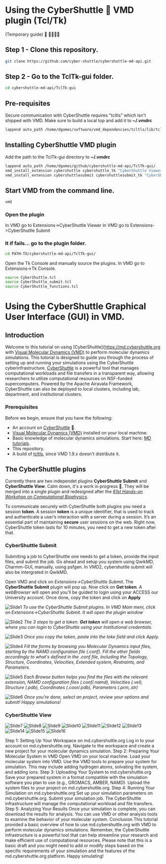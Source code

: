 # Using the CyberShuttle :rocket: VMD plugin (Tcl/Tk)
(Temporary guide) 🚧 👷‍♂️👷‍♀️

## Step 1 - Clone this repository.
```bash
git clone https://github.com/cyber-shuttle/cybershuttle-md-api.git
```

## Step 2 - Go to the TclTk-gui folder.
```bash
cd cybershuttle-md-api/TclTk-gui
```


## Pre-requisites
Secure communication with CyberShuttle requires "tcltls" which isn't shipped with VMD. Make sure to build a local top and add it to <b>~/.vmdrc</b>
```bash
lappend auto_path /home/dgomes/software/vmd_dependencies/tcltls/lib/tcltls1.7.22/
```

## Installing CyberShuttle VMD plugin
Add the path to the TclTk-gui directory to <b>~/.vmdrc</b>
```bash
lappend auto_path /home/dgomes/github/cybershuttle-md-api/TclTk-gui/
vmd_install_extension cybershuttle cybershuttle_tk "CyberShuttle Viewer"
vmd_install_extension cybershuttlesubmit cybershuttlesubmit_tk "CyberShuttle Submit"
```

## Start VMD from the command line.
```bash
vmd
```
### Open the plugin
In VMD go to Extensions->CyberShuttle Viewer
In VMD go to Extensions->CyberShuttle Submit

### It if fails... go to the plugin folder. 
```bash
cd PATH-TO/cybershuttle-md-api/TclTk-gui/
```
Open the Tk Console and manually source the plugins.
In VMD go to Extensions->Tk Console.
```bash
source CyberShuttle.tcl
source CyberShuttle_submit.tcl
source CyberShuttle_functions.tcl
```


# Using the CyberShuttle Graphical User Interface (GUI) in VMD.
## Introduction
  Welcome to this tutorial on using [CyberShuttle](https://md.cybershuttle.org with [Visual Molecular Dynamics (VMD)](https://www.ks.uiuc.edu/Research/vmd/) to perform molecular dynamics simulations. This tutorial is designed to guide you through the process of setting up and running your simulations using the CyberShuttle cyberinfrastructure. 
[CyberShuttle](https://md.cybershuttle.org) is a powerful tool that manages computational workloads and file transfers in a transparent way, allowing researchers to utilize computational resources on NSF-funded supercomputers. Powered by the Apache Airavata Framework, CyberShuttle can also be deployed to local clusters, including lab, department, and institutional clusters.

### Prerequisites
Before we begin, ensure that you have the following:
* An account on [CyberShuttle](https://md.cybershuttle.org) :rocket:.
* [Visual Molecular Dynamics (VMD)](https://www.ks.uiuc.edu/Research/vmd/) installed on your local machine.
* Basic knowledge of molecular dynamics simulations. Start here: [MD tutorials](https://www.ks.uiuc.edu/Training/Tutorials/).
* This repository.
* A build of [tcltls](https://core.tcl-lang.org/tcltls/index), since VMD 1.9.x doesn't distribute it.

## The CyberShuttle plugins
Currently there are two independet plugins **CyberShuttle Submit** and **CyberShuttle View**. Calm down, it's a work in progress :construction:. They will be merged into a single plugin and redesigned after the [_61st Hands-on Workshop on Computational Biophysics_](https://www.ks.uiuc.edu/Training/Workshop/Auburn2024/). 

To communicate securely with CyberShuttle both plugins you need a session **token**. A session **token** is a unique identifier, that is used to track and authenticate a user’s interaction with a server during a session. It’s an essential part of maintaining **secure** user sessions on the web. Right now, CyberShuttle token lasts for 10 minutes, you need to get a new token after that.

### CyberShuttle Submit
Submiting a job to CyberShuttle one needs to get a token, provide the input files, and submit the job.
Go ahead and setup you system using QwikMD, Charmm-GUI, manually, using psfgen.
In VMD2, cybershuttle submit will also be intergrated in QwikMD.

Open VMD and click on _Extensions->CyberShuttle Submit_. The **CyberShuttle Submit** plugin will pop up. Now click on **Get token**. A _webBrowser_ will open and you'll be guided to login using your ACCESS our University account. Once done, copy the token and click on **Apply**

![Slide1](images/Slide1.png)
*To use the CyberShuttle Submit plugins. In VMD Main meni, click on Extensions->CyberShuttle Submit. It will open the plugin window*

![Slide2](images/Slide2.png)
*The 3 steps to get a token. **Get token** will open a web browser, where you can login to CyberShuttle using your Institutional credentials.*

![Slide3](images/Slide3.png)
*Once you copy the token, paste into the toke field and click Apply.*

![Slide4](images/Slide4.png)
*Fill the forms by browsing you Molecular Dynamics input files, starting by the NAMD configuration file (.conf). Fill the other fields accordingly to what's defined in the .conf file, including the Topology, Structure, Coordinates, Velocities, Extended system, Restraints, and Parameters.*

![Slide5](images/Slide5.png)
*Each Browse button helps you find the files with the relevant extension, NAMD configuration files (.conf/.namd), Velocities (.vel), Structure (.pdb), Coordinates (.coor/.pdb), Parameters (.prm,.str)*

![Slide6](images/Slide6.png)
*Once you're done, select an project, review your options and submit! Happy simulations!*

### CyberShuttle View
![Slide7](images/Slide7.png)
![Slide8](images/Slide8.png)
![Slide9](images/Slide9.png)
![Slide10](images/Slide10.png)
![Slide11](images/Slide11.png)
![Slide12](images/Slide12.png)
![Slide13](images/Slide13.png)
![Slide14](images/Slide14.png)
![Slide15](images/Slide15.png)
![Slide16](images/Slide16.png)



Step 1: Setting Up Your Workspace on md.cybershuttle.org
Log in to your account on md.cybershuttle.org.
Navigate to the workspace and create a new project for your molecular dynamics simulation.
Step 2: Preparing Your Molecular System in VMD
Open VMD on your local machine.
Load your molecular system into VMD.
Use the VMD tools to prepare your system for simulation. This may include adding hydrogen atoms, solvating the system, and adding ions.
Step 3: Uploading Your System to md.cybershuttle.org
Save your prepared system in a format compatible with the simulation software you plan to use (e.g., GROMACS, AMBER, NAMD).
Upload the system files to your project on md.cybershuttle.org.
Step 4: Running Your Simulation on md.cybershuttle.org
Set up your simulation parameters on md.cybershuttle.org.
Submit your simulation job. The CyberShuttle infrastructure will manage the computational workload and file transfers.
Step 5: Analyzing Your Results
Once your simulation is complete, you can download the results for analysis. You can use VMD or other analysis tools to examine the behavior of your molecular system.
Conclusion
This tutorial provided a basic overview of how to use md.cybershuttle.org with VMD to perform molecular dynamics simulations. Remember, the CyberShuttle infrastructure is a powerful tool that can help streamline your research and make efficient use of computational resources.
Please note that this is a basic draft and you might need to add or modify steps based on the specific requirements of your simulation and the features of the md.cybershuttle.org platform. Happy simulating!



